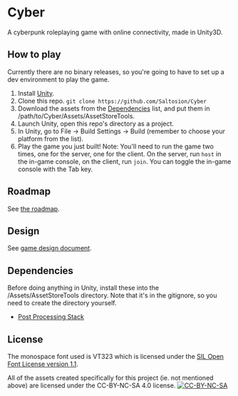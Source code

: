 Cyber
=====
A cyberpunk roleplaying game with online connectivity, made in Unity3D.

How to play
-----------
Currently there are no binary releases, so you're going to have to set up a dev environment to play the game.
1. Install [Unity](https://unity3d.com/).
2. Clone this repo. `git clone https://github.com/Saltosion/Cyber`
3. Download the assets from the [Dependencies](#dependencies) list, and put them in /path/to/Cyber/Assets/AssetStoreTools.
4. Launch Unity, open this repo's directory as a project.
5. In Unity, go to File -> Build Settings -> Build (remember to choose your platform from the list).
6. Play the game you just built! Note: You'll need to run the game two times, one for the server, one for the client. On the server, run `host` in the in-game console, on the client, run `join`. You can toggle the in-game console with the Tab key.

Roadmap
-------
See [the roadmap](ROADMAP.md).

Design
------
See [game design document](GDD.md).

Dependencies
------------
Before doing anything in Unity, install these into the /Assets/AssetStoreTools directory. Note that it's in the gitignore, so you need to create the directory yourself.
- [Post Processing Stack](https://www.assetstore.unity3d.com/en/#!/content/83912)

License
-------
The monospace font used is VT323 which is licensed under the [SIL Open Font License version 1.1](LICENSE-VT323.txt).

All of the assets created specifically for this project (ie. not mentioned above) are licensed under the CC-BY-NC-SA 4.0 license.
[![CC-BY-NC-SA](https://i.creativecommons.org/l/by-nc-sa/4.0/80x15.png)](https://creativecommons.org/licenses/by-nc-sa/4.0/)
